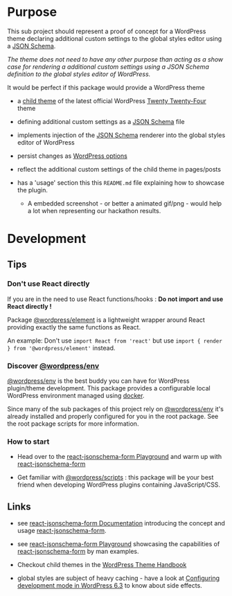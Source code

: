 # Purpose

This sub project should represent a proof of concept for a WordPress theme declaring additional custom settings to the global styles editor using a [JSON Schema](https://rjsf-team.github.io/react-jsonschema-form/).

_The theme does not need to have any other purpose than acting as a show case for rendering a additional custom settings using a JSON Schema definition to the global styles editor of WordPress._  

It would be perfect if this package would provide a WordPress theme 

- a [child theme](https://developer.wordpress.org/themes/advanced-topics/child-themes/) of the latest official WordPress [Twenty Twenty-Four](https://wordpress.org/documentation/article/twenty-twenty-four/) theme

- defining additional custom settings as a [JSON Schema](https://rjsf-team.github.io/react-jsonschema-form/) file

- implements injection of the [JSON Schema](https://rjsf-team.github.io/react-jsonschema-form/) renderer into the global styles editor of WordPress

- persist changes as [WordPress options](https://developer.wordpress.org/apis/options/)

- reflect the additional custom settings of the child theme in pages/posts

- has a 'usage' section this this `README.md` file explaining how to showcase the plugin. 

  - A embedded screenshot - or better a animated gif/png - would help a lot when representing our hackathon results. 

# Development

## Tips

### Don't use React directly

If you are in the need to use React functions/hooks : **Do not import and use React directly !** 

Package [@wordpress/element](https://developer.wordpress.org/block-editor/reference-guides/packages/packages-element/) is a lightweight wrapper around React providing exactly the same functions as React. 

An example: Don't use `import React from 'react'` but use `import { render } from '@wordpress/element'` instead. 

### Discover [@wordpress/env](https://developer.wordpress.org/block-editor/reference-guides/packages/packages-env/)

[@wordpress/env](https://developer.wordpress.org/block-editor/reference-guides/packages/packages-env/) is the best buddy you can have for WordPress plugin/theme development. This package provides a configurable local WordPress environment managed using [docker](https://docker.io).

Since many of the sub packages of this project rely on [@wordpress/env](https://developer.wordpress.org/block-editor/reference-guides/packages/packages-env/) it's already installed and properly configured for you in the root package. See the root package scripts for more information.

### How to start

* Head over to the [react-jsonschema-form Playground](https://rjsf-team.github.io/react-jsonschema-form/) and warm up with [react-jsonschema-form](https://rjsf-team.github.io/react-jsonschema-form/) 

- Get familiar with [@wordpress/scripts](https://developer.wordpress.org/block-editor/reference-guides/packages/packages-scripts/) : this package will be your best friend when developing WordPress plugins containing JavaScript/CSS. 

## Links

- see [react-jsonschema-form Documentation](https://rjsf-team.github.io/react-jsonschema-form/docs/) introducing the concept and usage  [react-jsonschema-form](https://github.com/rjsf-team/react-jsonschema-form).

- see [react-jsonschema-form Playground](https://rjsf-team.github.io/react-jsonschema-form/) showcasing the capabilities of [react-jsonschema-form](https://github.com/rjsf-team/react-jsonschema-form) by man examples.


- Checkout child themes in the [WordPress Theme Handbook](https://developer.wordpress.org/themes/advanced-topics/child-themes/)

- global styles are subject of heavy caching - have a look at [Configuring development mode in WordPress 6.3](https://make.wordpress.org/core/2023/07/14/configuring-development-mode-in-6-3/) to know about side effects.